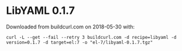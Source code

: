 # LibYAML 0.1.7

Downloaded from buildcurl.com on 2018-05-30 with:

```
curl -L --get --fail --retry 3 buildcurl.com -d recipe=libyaml -d version=0.1.7 -d target=el:7 -o "el-7/libyaml-0.1.7.tgz"
```

